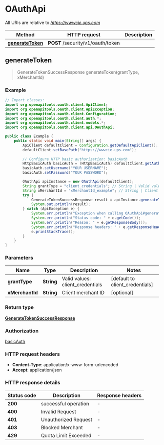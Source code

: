 # OAuthApi

All URIs are relative to *https://wwwcie.ups.com*

| Method | HTTP request | Description |
|------------- | ------------- | -------------|
| [**generateToken**](OAuthApi.md#generateToken) | **POST** /security/v1/oauth/token |  |



## generateToken

> GenerateTokenSuccessResponse generateToken(grantType, xMerchantId)



### Example

```java
// Import classes:
import org.openapitools.oauth.client.ApiClient;
import org.openapitools.oauth.client.ApiException;
import org.openapitools.oauth.client.Configuration;
import org.openapitools.oauth.client.auth.*;
import org.openapitools.oauth.client.models.*;
import org.openapitools.oauth.client.api.OAuthApi;

public class Example {
    public static void main(String[] args) {
        ApiClient defaultClient = Configuration.getDefaultApiClient();
        defaultClient.setBasePath("https://wwwcie.ups.com");
        
        // Configure HTTP basic authorization: basicAuth
        HttpBasicAuth basicAuth = (HttpBasicAuth) defaultClient.getAuthentication("basicAuth");
        basicAuth.setUsername("YOUR USERNAME");
        basicAuth.setPassword("YOUR PASSWORD");

        OAuthApi apiInstance = new OAuthApi(defaultClient);
        String grantType = "client_credentials"; // String | Valid values: client_credentials
        String xMerchantId = "xMerchantId_example"; // String | Client merchant ID
        try {
            GenerateTokenSuccessResponse result = apiInstance.generateToken(grantType, xMerchantId);
            System.out.println(result);
        } catch (ApiException e) {
            System.err.println("Exception when calling OAuthApi#generateToken");
            System.err.println("Status code: " + e.getCode());
            System.err.println("Reason: " + e.getResponseBody());
            System.err.println("Response headers: " + e.getResponseHeaders());
            e.printStackTrace();
        }
    }
}
```

### Parameters


| Name | Type | Description  | Notes |
|------------- | ------------- | ------------- | -------------|
| **grantType** | **String**| Valid values: client_credentials | [default to client_credentials] |
| **xMerchantId** | **String**| Client merchant ID | [optional] |

### Return type

[**GenerateTokenSuccessResponse**](GenerateTokenSuccessResponse.md)

### Authorization

[basicAuth](../README.md#basicAuth)

### HTTP request headers

- **Content-Type**: application/x-www-form-urlencoded
- **Accept**: application/json


### HTTP response details
| Status code | Description | Response headers |
|-------------|-------------|------------------|
| **200** | successful operation |  -  |
| **400** | Invalid Request |  -  |
| **401** | Unauthorized Request |  -  |
| **403** | Blocked Merchant |  -  |
| **429** | Quota Limit Exceeded |  -  |

